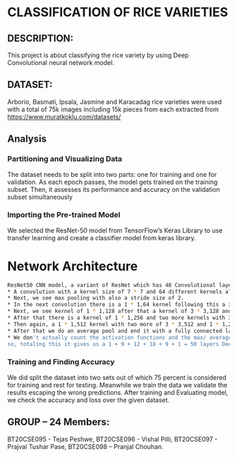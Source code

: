 # CLASSIFICATION OF RICE VARIETIES

## DESCRIPTION:
This project is about classifying the rice variety by using Deep Convolutional neural network model.
## DATASET:
Arborio, Basmati, Ipsala, Jasmine and Karacadag rice varieties were used with a total of 75k images including 15k pieces from each extracted from https://www.muratkoklu.com/datasets/ 
## Analysis

### Partitioning and Visualizing Data
The dataset needs to be split into two parts: one for training and one for validation. As each epoch passes, the model gets trained on the training subset. Then, it assesses its performance and accuracy on the validation subset simultaneously

### Importing the Pre-trained Model
We selected the ResNet-50 model from TensorFlow’s Keras Library to use transfer learning and create a classifier model from keras library.
# Network Architecture 

```bash
ResNet50 CNN model, a variant of ResNet which has 48 Convolutional layers along with 1 MaxPool and 1 Average Pool layer.
* A convolution with a kernel size of 7 * 7 and 64 different kernels all with a stride of size 2 giving us 1 layer.
* Next, we see max pooling with also a stride size of 2.
* In the next convolution there is a 1 * 1,64 kernel following this a 3 * 3,64 kernel and at last a 1 * 1,256 kernel, these three layers are     repeated in total 3 time so giving us 9 layers in this step.
* Next, we see kernel of 1 * 1,128 after that a kernel of 3 * 3,128 and at last a kernel of 1 * 1,512 this step was repeated 4 time so giving     us 12 layers in this step.
* After that there is a kernel of 1 * 1,256 and two more kernels with 3 * 3,256 and 1 * 1,1024 and this is repeated 6 time giving us a total of 18 layers.
* Then again, a 1 * 1,512 kernel with two more of 3 * 3,512 and 1 * 1,2048 and this was repeated 3 times giving us a total of 9 layers.
* After that we do an average pool and end it with a fully connected layer containing 1000 nodes and at the end a SoftMax function so this       gives us 1 layer.
* We don't actually count the activation functions and the max/ average pooling layers.
so, totaling this it gives us a 1 + 9 + 12 + 18 + 9 + 1 = 50 layers Deep Convolutional network.
```

### Training and Finding Accuracy
We did split the dataset into two sets out of which 75 percent is considered for training and rest for testing. Meanwhile we train the data we validate the results escaping the wrong predictions. After training and Evaluating model, we check the accuracy and loss over the given dataset.


 ## GROUP – 24 Members:
 BT20CSE095 - Tejas Peshwe,
 BT20CSE096 - Vishal Pilli,
 BT20CSE097 - Prajval Tushar Pase,
 BT20CSE098 – Pranjal Chouhan.

